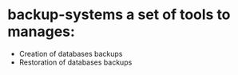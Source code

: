 # backup-systems a set of tools to manages:
- Creation of databases backups
- Restoration of databases backups



